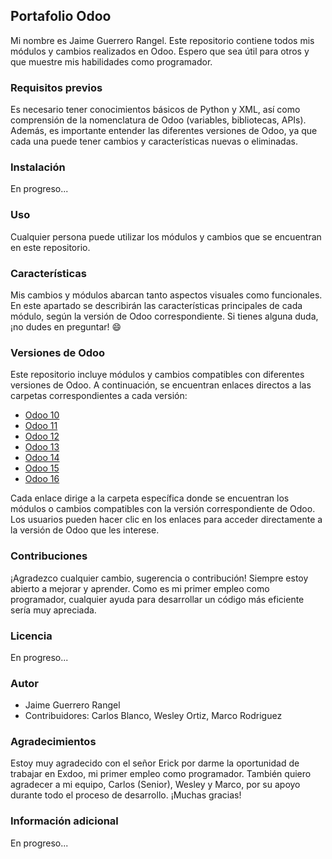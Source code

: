 ## Portafolio Odoo

Mi nombre es Jaime Guerrero Rangel. Este repositorio contiene todos mis módulos y cambios realizados en Odoo. Espero que sea útil para otros y que muestre mis habilidades como programador.

### Requisitos previos

Es necesario tener conocimientos básicos de Python y XML, así como comprensión de la nomenclatura de Odoo (variables, bibliotecas, APIs). Además, es importante entender las diferentes versiones de Odoo, ya que cada una puede tener cambios y características nuevas o eliminadas.

### Instalación

En progreso...

### Uso

Cualquier persona puede utilizar los módulos y cambios que se encuentran en este repositorio.

### Características

Mis cambios y módulos abarcan tanto aspectos visuales como funcionales. En este apartado se describirán las características principales de cada módulo, según la versión de Odoo correspondiente. Si tienes alguna duda, ¡no dudes en preguntar! 😄

### Versiones de Odoo

Este repositorio incluye módulos y cambios compatibles con diferentes versiones de Odoo. A continuación, se encuentran enlaces directos a las carpetas correspondientes a cada versión:

- [Odoo 10](./odoo10/)
- [Odoo 11](./odoo11/)
- [Odoo 12](./odoo12/)
- [Odoo 13](./odoo13/)
- [Odoo 14](./odoo14/)
- [Odoo 15](./odoo15/)
- [Odoo 16](./odoo16/)

Cada enlace dirige a la carpeta específica donde se encuentran los módulos o cambios compatibles con la versión correspondiente de Odoo. Los usuarios pueden hacer clic en los enlaces para acceder directamente a la versión de Odoo que les interese.

### Contribuciones

¡Agradezco cualquier cambio, sugerencia o contribución! Siempre estoy abierto a mejorar y aprender. Como es mi primer empleo como programador, cualquier ayuda para desarrollar un código más eficiente sería muy apreciada.

### Licencia

En progreso...

### Autor

- Jaime Guerrero Rangel
- Contribuidores: Carlos Blanco, Wesley Ortiz, Marco Rodriguez

### Agradecimientos

Estoy muy agradecido con el señor Erick por darme la oportunidad de trabajar en Exdoo, mi primer empleo como programador. También quiero agradecer a mi equipo, Carlos (Senior), Wesley y Marco, por su apoyo durante todo el proceso de desarrollo. ¡Muchas gracias!

### Información adicional

En progreso...
